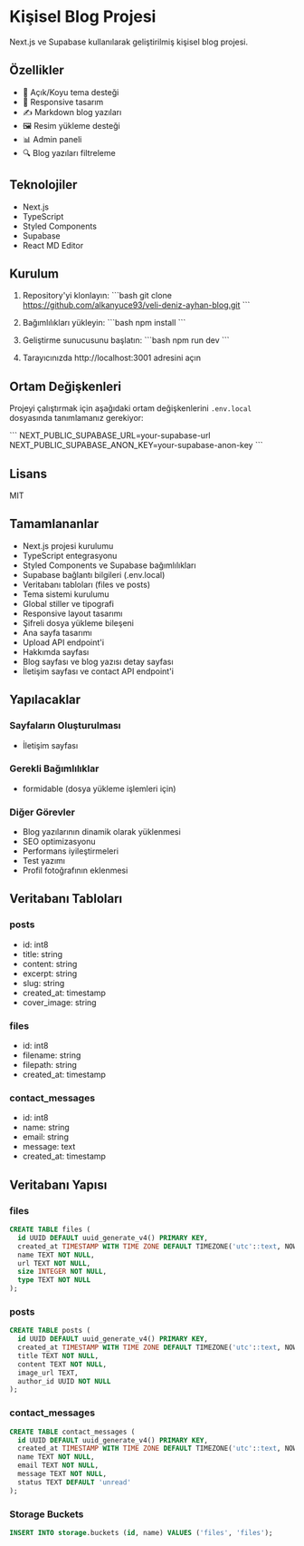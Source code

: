 # Kişisel Blog Projesi

Next.js ve Supabase kullanılarak geliştirilmiş kişisel blog projesi.

## Özellikler

- 🎨 Açık/Koyu tema desteği
- 📱 Responsive tasarım
- ✍️ Markdown blog yazıları
- 🖼️ Resim yükleme desteği
- 📊 Admin paneli
- 🔍 Blog yazıları filtreleme

## Teknolojiler

- Next.js
- TypeScript
- Styled Components
- Supabase
- React MD Editor

## Kurulum

1. Repository'yi klonlayın:
   \`\`\`bash
   git clone https://github.com/alkanyuce93/veli-deniz-ayhan-blog.git
   \`\`\`

2. Bağımlılıkları yükleyin:
   \`\`\`bash
   npm install
   \`\`\`

3. Geliştirme sunucusunu başlatın:
   \`\`\`bash
   npm run dev
   \`\`\`

4. Tarayıcınızda http://localhost:3001 adresini açın

## Ortam Değişkenleri

Projeyi çalıştırmak için aşağıdaki ortam değişkenlerini `.env.local` dosyasında tanımlamanız gerekiyor:

\`\`\`
NEXT_PUBLIC_SUPABASE_URL=your-supabase-url
NEXT_PUBLIC_SUPABASE_ANON_KEY=your-supabase-anon-key
\`\`\`

## Lisans

MIT

## Tamamlananlar

- Next.js projesi kurulumu
- TypeScript entegrasyonu
- Styled Components ve Supabase bağımlılıkları
- Supabase bağlantı bilgileri (.env.local)
- Veritabanı tabloları (files ve posts)
- Tema sistemi kurulumu
- Global stiller ve tipografi
- Responsive layout tasarımı
- Şifreli dosya yükleme bileşeni
- Ana sayfa tasarımı
- Upload API endpoint'i
- Hakkımda sayfası
- Blog sayfası ve blog yazısı detay sayfası
- İletişim sayfası ve contact API endpoint'i

## Yapılacaklar

### Sayfaların Oluşturulması

- İletişim sayfası

### Gerekli Bağımlılıklar

- formidable (dosya yükleme işlemleri için)

### Diğer Görevler

- Blog yazılarının dinamik olarak yüklenmesi
- SEO optimizasyonu
- Performans iyileştirmeleri
- Test yazımı
- Profil fotoğrafının eklenmesi

## Veritabanı Tabloları

### posts

- id: int8
- title: string
- content: string
- excerpt: string
- slug: string
- created_at: timestamp
- cover_image: string

### files

- id: int8
- filename: string
- filepath: string
- created_at: timestamp

### contact_messages

- id: int8
- name: string
- email: string
- message: text
- created_at: timestamp

## Veritabanı Yapısı

### files

```sql
CREATE TABLE files (
  id UUID DEFAULT uuid_generate_v4() PRIMARY KEY,
  created_at TIMESTAMP WITH TIME ZONE DEFAULT TIMEZONE('utc'::text, NOW()) NOT NULL,
  name TEXT NOT NULL,
  url TEXT NOT NULL,
  size INTEGER NOT NULL,
  type TEXT NOT NULL
);
```

### posts

```sql
CREATE TABLE posts (
  id UUID DEFAULT uuid_generate_v4() PRIMARY KEY,
  created_at TIMESTAMP WITH TIME ZONE DEFAULT TIMEZONE('utc'::text, NOW()) NOT NULL,
  title TEXT NOT NULL,
  content TEXT NOT NULL,
  image_url TEXT,
  author_id UUID NOT NULL
);
```

### contact_messages

```sql
CREATE TABLE contact_messages (
  id UUID DEFAULT uuid_generate_v4() PRIMARY KEY,
  created_at TIMESTAMP WITH TIME ZONE DEFAULT TIMEZONE('utc'::text, NOW()) NOT NULL,
  name TEXT NOT NULL,
  email TEXT NOT NULL,
  message TEXT NOT NULL,
  status TEXT DEFAULT 'unread'
);
```

### Storage Buckets

```sql
INSERT INTO storage.buckets (id, name) VALUES ('files', 'files');
```
